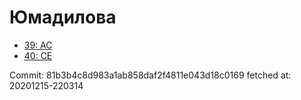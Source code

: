 # Юмадилова
- [39: AC](39.md)
- [40: CE](40.md)

Commit: 81b3b4c8d983a1ab858daf2f4811e043d18c0169
 fetched at: 20201215-220314
